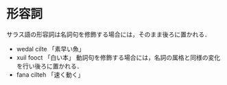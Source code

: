 # 形容詞
サラス語の形容詞は名詞句を修飾する場合には，そのまま後ろに置かれる．
* wedal cilte 「素早い魚」
* xuil fooct 「白い本」
動詞句を修飾する場合には，名詞の属格と同様の変化を行い後ろに置かれる．
* fana cilteh 「速く動く」